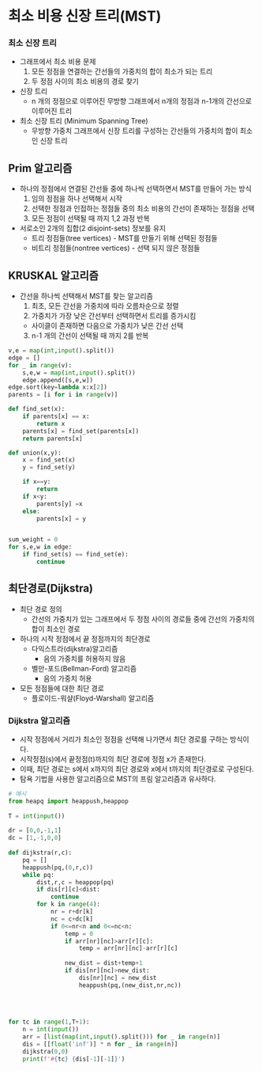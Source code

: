 # 최소 비용 신장 트리(MST)
### 최소 신장 트리
* 그래프에서 최소 비용 문제
  1. 모든 정점을 연결하는 간선들의 가중치의 합이 최소가 되는 트리
  2. 두 정점 사이의 최소 비용의 경로 찾기
* 신장 트리
  * n 개의 정점으로 이루어진 무방향 그래프에서 n개의 정점과 n-1개의 간선으로 이루어진 트리
* 최소 신장 트리 (Minimum Spanning Tree)
  * 무방향 가중치 그래프에서 신장 트리를 구성하는 간선들의 가중치의 합이 최소인 신장 트리
## Prim 알고리즘
* 하나의 정점에서 연결된 간선들 중에 하나씩 선택하면서 MST를 만들어 가는 방식
  1. 임의 정점을 하나 선택해서 시작
  2. 선택한 정점과 인접하는 정점들 중의 최소 비용의 간선이 존재하는 정점을 선택
  3. 모든 정점이 선택될 때 까지 1,2 과정 반복
* 서로소인 2개의 집합(2 disjoint-sets) 정보를 유지
  * 트리 정점들(tree vertices) - MST를 만들기 위해 선택된 정점들
  * 비트리 정점들(nontree vertices) - 선택 되지 않은 정점들
## KRUSKAL 알고리즘
* 간선을 하나씩 선택해서 MST를 찾는 알고리즘
  1. 최초, 모든 간선을 가중치에 따라 오름차순으로 정렬
  2. 가중치가 가장 낮은 간선부터 선택하면서 트리를 증가시킴
    - 사이클이 존재하면 다음으로 가중치가 낮은 간선 선택
  3. n-1 개의 간선이 선택될 때 까지 2를 반복
```py
v,e = map(int,input().split())
edge = []
for _ in range(v):
    s,e,w = map(int,input().split())
    edge.append([s,e,w])
edge.sort(key=lambda x:x[2])
parents = [i for i in range(v)]

def find_set(x):
    if parents[x] == x:
        return x
    parents[x] = find_set(parents[x])
    return parents[x]

def union(x,y):
    x = find_set(x)
    y = find_set(y)

    if x==y:
        return
    if x<y:
        parents[y] =x
    else:
        parents[x] = y


sum_weight = 0
for s,e,w in edge:
    if find_set(s) == find_set(e):
        continue
```
## 최단경로(Dijkstra)
* 최단 경로 정의
  * 간선의 가중치가 있는 그래프에서 두 정점 사이의 경로들 중에 간선의 가중치의 합이 최소인 경로
* 하나의 시작 정점에서 끝 정점까지의 최단경로
  * 다익스트라(dijkstra)알고리즘
    * 음의 가중치를 허용하지 않음
  * 벨만-포드(Bellman-Ford) 알고리즘
    * 음의 가중치 허용
* 모든 정점들에 대한 최단 경로
  * 플로이드-워샬(Floyd-Warshall) 알고리즘
### Dijkstra 알고리즘
* 시작 정점에서 거리가 최소인 정점을 선택해 나가면서 최단 경로를 구하는 방식이다.
* 시작정점(s)에서 끝정점(t)까지의 최단 경로에 정점 x가 존재한다.
* 이때, 최단 경로는 s에서 x까지의 최단 경로와 x에서 t까지의 최단경로로 구성된다.
* 탐욕 기법을 사용한 알고리즘으로 MST의 프림 알고리즘과 유사하다.
```py
# 예시
from heapq import heappush,heappop
 
T = int(input())
 
dr = [0,0,-1,1]
dc = [1,-1,0,0]
 
def dijkstra(r,c):
    pq = []
    heappush(pq,(0,r,c))
    while pq:
        dist,r,c = heappop(pq)
        if dis[r][c]<dist:
            continue
        for k in range(4):
            nr = r+dr[k]
            nc = c+dc[k]
            if 0<=nr<n and 0<=nc<n:
                temp = 0
                if arr[nr][nc]>arr[r][c]:
                    temp = arr[nr][nc]-arr[r][c]
 
                new_dist = dist+temp+1
                if dis[nr][nc]>new_dist:
                    dis[nr][nc] = new_dist
                    heappush(pq,(new_dist,nr,nc))
 
 
 
 
for tc in range(1,T+1):
    n = int(input())
    arr = [list(map(int,input().split())) for _ in range(n)]
    dis = [[float('inf')] * n for _ in range(n)]
    dijkstra(0,0)
    print(f'#{tc} {dis[-1][-1]}')
```
